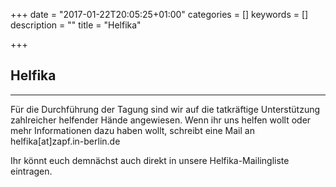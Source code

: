 +++
date = "2017-01-22T20:05:25+01:00"
categories = []
keywords = []
description = ""
title = "Helfika"

+++
## Helfika
---
Für die Durchführung der Tagung sind wir auf die tatkräftige Unterstützung zahlreicher helfender Hände angewiesen. Wenn ihr uns helfen wollt oder mehr Informationen dazu haben wollt, schreibt eine Mail an helfika[at]zapf.in-berlin.de

Ihr könnt euch demnächst auch direkt in unsere Helfika-Mailingliste eintragen.
